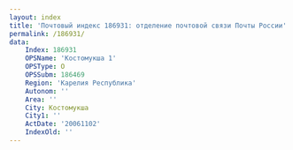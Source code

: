 ```yaml
---
layout: index
title: 'Почтовый индекс 186931: отделение почтовой связи Почты России'
permalink: /186931/
data:
    Index: 186931
    OPSName: 'Костомукша 1'
    OPSType: О
    OPSSubm: 186469
    Region: 'Карелия Республика'
    Autonom: ''
    Area: ''
    City: Костомукша
    City1: ''
    ActDate: '20061102'
    IndexOld: ''
---
```


